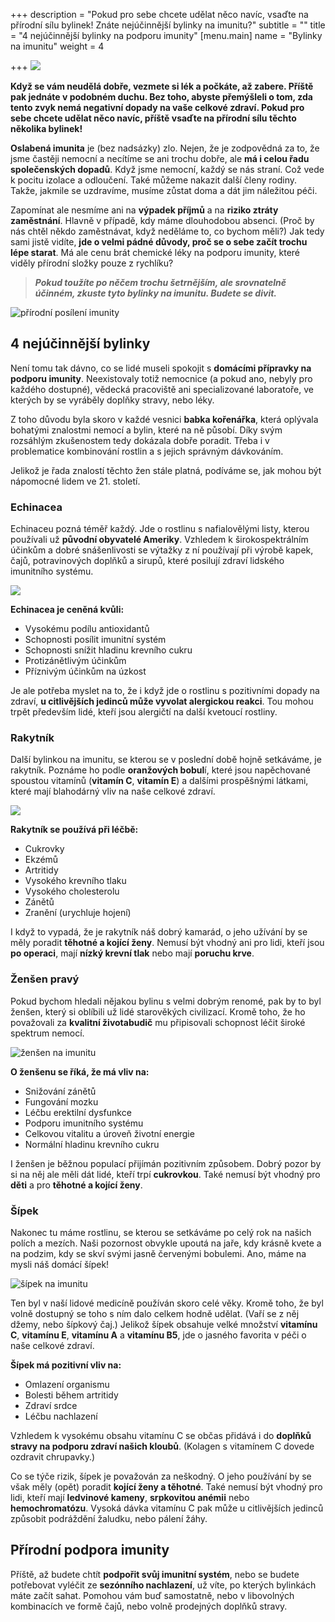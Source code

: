 +++
description = "Pokud pro sebe chcete udělat něco navíc, vsaďte na přírodní sílu bylinek! Znáte nejúčinnější bylinky na imunitu?"
subtitle = ""
title = "4 nejúčinnější bylinky na podporu imunity"
[menu.main]
name = "Bylinky na imunitu"
weight = 4

+++
![](/images/bylinky-na-imunitu.jpg)

**Když se vám neudělá dobře, vezmete si lék a počkáte, až zabere. Příště pak jednáte v podobném duchu. Bez toho, abyste přemýšleli o tom, zda tento zvyk nemá negativní dopady na vaše celkové zdraví. Pokud pro sebe chcete udělat něco navíc, příště vsaďte na přírodní sílu těchto několika bylinek!**

**Oslabená imunita** je (bez nadsázky) zlo. Nejen, že je zodpovědná za to, že jsme častěji nemocní a necítíme se ani trochu dobře, ale **má i celou řadu společenských dopadů**. Když jsme nemocní, každý se nás straní. Což vede k pocitu izolace a odloučení. Také můžeme nakazit další členy rodiny. Takže, jakmile se uzdravíme, musíme zůstat doma a dát jim náležitou péči.

Zapomínat ale nesmíme ani na **výpadek příjmů** a na **riziko ztráty zaměstnání**. Hlavně v případě, kdy máme dlouhodobou absenci. (Proč by nás chtěl někdo zaměstnávat, když neděláme to, co bychom měli?) Jak tedy sami jistě vidíte, **jde o velmi pádné důvody, proč se o sebe začít trochu lépe starat**. Má ale cenu brát chemické léky na podporu imunity, které viděly přírodní složky pouze z rychlíku?

> **_Pokud toužíte po něčem trochu šetrnějším, ale srovnatelně účinném, zkuste tyto bylinky na imunitu. Budete se divit._**

![přírodní posílení imunity](/images/prirodni-posileni-imunity.jpg)

## 4 nejúčinnější bylinky

Není tomu tak dávno, co se lidé museli spokojit s **domácími přípravky na podporu imunity**. Neexistovaly totiž nemocnice (a pokud ano, nebyly pro každého dostupné), vědecká pracoviště ani specializované laboratoře, ve kterých by se vyráběly doplňky stravy, nebo léky.

Z toho důvodu byla skoro v každé vesnici **babka kořenářka**, která oplývala bohatými znalostmi nemocí a bylin, které na ně působí. Díky svým rozsáhlým zkušenostem tedy dokázala dobře poradit. Třeba i v problematice kombinování rostlin a s jejich správným dávkováním.

Jelikož je řada znalostí těchto žen stále platná, podíváme se, jak mohou být nápomocné lidem ve 21. století.

### Echinacea

Echinaceu pozná téměř každý. Jde o rostlinu s nafialovělými listy, kterou používali už **původní obyvatelé Ameriky**. Vzhledem k širokospektrálním účinkům a dobré snášenlivosti se výtažky z ní používají při výrobě kapek, čajů, potravinových doplňků a sirupů, které posilují zdraví lidského imunitního systému.

![](/images/echinacea-na-posileni-imunity.jpg)

**Echinacea je ceněná kvůli:**

* Vysokému podílu antioxidantů
* Schopnosti posílit imunitní systém
* Schopnosti snížit hladinu krevního cukru
* Protizánětlivým účinkům
* Příznivým účinkům na úzkost

Je ale potřeba myslet na to, že i když jde o rostlinu s pozitivními dopady na zdraví, **u citlivějších jedinců může vyvolat alergickou reakci**. Tou mohou trpět především lidé, kteří jsou alergičtí na další kvetoucí rostliny.

### Rakytník

Další bylinkou na imunitu, se kterou se v poslední době hojně setkáváme, je rakytník. Poznáme ho podle **oranžových bobul**í, které jsou napěchované spoustou vitamínů (**vitamín C**, **vitamín E**) a dalšími prospěšnými látkami, které mají blahodárný vliv na naše celkové zdraví.

![](/images/rakytnik-na-imunitu.jpg)

**Rakytník se používá při léčbě:**

* Cukrovky
* Ekzémů
* Artritidy
* Vysokého krevního tlaku
* Vysokého cholesterolu
* Zánětů
* Zranění (urychluje hojení)

I když to vypadá, že je rakytník náš dobrý kamarád, o jeho užívání by se měly poradit **těhotné a kojící ženy**. Nemusí být vhodný ani pro lidi, kteří jsou **po operaci**, mají **nízký krevní tlak** nebo mají **poruchu krve**.

### Ženšen pravý

Pokud bychom hledali nějakou bylinu s velmi dobrým renomé, pak by to byl ženšen, který si oblíbili už lidé starověkých civilizací. Kromě toho, že ho považovali za **kvalitní životabudič** mu připisovali schopnost léčit široké spektrum nemocí.

![ženšen na imunitu](/images/zensen-na-imunitu.jpg)

**O ženšenu se říká, že má vliv na:**

* Snižování zánětů
* Fungování mozku
* Léčbu erektilní dysfunkce
* Podporu imunitního systému
* Celkovou vitalitu a úroveň životní energie
* Normální hladinu krevního cukru

I ženšen je běžnou populací přijímán pozitivním způsobem. Dobrý pozor by si na něj ale měli dát lidé, kteří trpí **cukrovkou**. Také nemusí být vhodný pro **děti** a pro **těhotné a kojící ženy**.

### Šípek

Nakonec tu máme rostlinu, se kterou se setkáváme po celý rok na našich polích a mezích. Naši pozornost obvykle upoutá na jaře, kdy krásně kvete a na podzim, kdy se skví svými jasně červenými bobulemi. Ano, máme na mysli náš domácí šípek!

![šípek na imunitu](/images/sipek-na-imunitu.jpg)

Ten byl v naší lidové medicíně používán skoro celé věky. Kromě toho, že byl volně dostupný se toho s ním dalo celkem hodně udělat. (Vaří se z něj džemy, nebo šípkový čaj.) Jelikož šípek obsahuje velké množství **vitamínu C**, **vitamínu E**, **vitamínu A** a **vitamínu B5**, jde o jasného favorita v péči o naše celkové zdraví.

**Šípek má pozitivní vliv na:**

* Omlazení organismu
* Bolesti během artritidy
* Zdraví srdce
* Léčbu nachlazení

Vzhledem k vysokému obsahu vitamínu C se občas přidává i do **doplňků stravy na podporu zdraví našich kloubů**. (Kolagen s vitamínem C dovede ozdravit chrupavky.)

Co se týče rizik, šípek je považován za neškodný. O jeho používání by se však měly (opět) poradit **kojící ženy a těhotné**. Také nemusí být vhodný pro lidi, kteří mají **ledvinové kameny**, **srpkovitou anémii** nebo **hemochromatózu**. Vysoká dávka vitamínu C pak může u citlivějších jedinců způsobit podráždění žaludku, nebo pálení žáhy.

## Přírodní podpora imunity

Příště, až budete chtít **podpořit svůj imunitní systém**, nebo se budete potřebovat vyléčit ze **sezónního nachlazení**, už víte, po kterých bylinkách máte začít sahat. Pomohou vám buď samostatně, nebo v libovolných kombinacích ve formě čajů, nebo volně prodejných doplňků stravy.